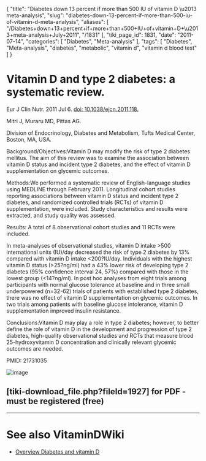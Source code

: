 {
    "title": "Diabetes down 13 percent if more than 500 IU of vitamin D \u2013 meta-analysis",
    "slug": "diabetes-down-13-percent-if-more-than-500-iu-of-vitamin-d-meta-analysis",
    "aliases": [
        "/Diabetes+down+13+percent+if+more+than+500+IU+of+vitamin+D+\u2013+meta-analysis+July+2011",
        "/1831"
    ],
    "tiki_page_id": 1831,
    "date": "2011-07-14",
    "categories": [
        "Diabetes",
        "Meta-analysis"
    ],
    "tags": [
        "Diabetes",
        "Meta-analysis",
        "diabetes",
        "metabolic",
        "vitamin d",
        "vitamin d blood test"
    ]
}


# Vitamin D and type 2 diabetes: a systematic review.

Eur J Clin Nutr. 2011 Jul 6. [doi: 10.1038/ejcn.2011.118.](https://doi.org/10.1038/ejcn.2011.118.) 

Mitri J, Muraru MD, Pittas AG.

Division of Endocrinology, Diabetes and Metabolism, Tufts Medical Center, Boston, MA, USA.

Background/Objectives:Vitamin D may modify the risk of type 2 diabetes mellitus. The aim of this review was to examine the association between vitamin D status and incident type 2 diabetes, and the effect of vitamin D supplementation on glycemic outcomes.

Methods:We performed a systematic review of English-language studies using MEDLINE through February 2011. Longitudinal cohort studies reporting associations between vitamin D status and incident type 2 diabetes, and randomized controlled trials (RCTs) of vitamin D supplementation, were included. Study characteristics and results were extracted, and study quality was assessed.

Results: A total of 8 observational cohort studies and 11 RCTs were included. 

In meta-analyses of observational studies, vitamin D intake >500 international units (IU)/day decreased the risk of type 2 diabetes by 13% compared with vitamin D intake <200?IU/day. Individuals with the highest vitamin D status (>25?ng/ml) had a 43% lower risk of developing type 2 diabetes (95% confidence interval 24, 57%) compared with those in the lowest group (<14?ng/ml). In post hoc analyses from eight trials among participants with normal glucose tolerance at baseline and in three small underpowered (n=32-62) trials of patients with established type 2 diabetes, there was no effect of vitamin D supplementation on glycemic outcomes. In two trials among patients with baseline glucose intolerance, vitamin D supplementation improved insulin resistance.

Conclusions:Vitamin D may play a role in type 2 diabetes; however, to better define the role of vitamin D in the development and progression of type 2 diabetes, high-quality observational studies and RCTs that measure blood 25-hydroxyvitamin D concentration and clinically relevant glycemic outcomes are needed.

PMID:     21731035

<img src="https://d378j1rmrlek7x.cloudfront.net/attachments/png/diabetes-figure-2.png" alt="image">

## <span>[tiki-download_file.php?fileId=1927]</span> for PDF - must be registered (free)

- - - - - - - - - - - - - 

# See also VitaminDWiki

* [Overview Diabetes and vitamin D](/posts/overview-diabetes-and-vitamin-d)